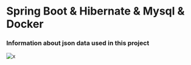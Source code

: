 # Spring Boot &amp; Hibernate &amp; Mysql &amp; Docker
### Information about json data used in this project
![x](https://user-images.githubusercontent.com/75911392/223865233-a97828c2-4d22-426f-a010-424c49b3f402.png)
